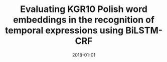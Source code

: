 ---
# Documentation: https://wowchemy.com/docs/managing-content/

title: Evaluating KGR10 Polish word embeddings in the recognition of temporal expressions
  using BiLSTM-CRF
subtitle: ''
summary: ''
authors:
- kocon
- Michał Gawor
tags: []
categories: []
date: '2018-01-01'
lastmod: 2022-10-07T05:07:16Z
featured: false
draft: false

# Featured image
# To use, add an image named `featured.jpg/png` to your page's folder.
# Focal points: Smart, Center, TopLeft, Top, TopRight, Left, Right, BottomLeft, Bottom, BottomRight.
image:
  caption: ''
  focal_point: ''
  preview_only: false

# Projects (optional).
#   Associate this post with one or more of your projects.
#   Simply enter your project's folder or file name without extension.
#   E.g. `projects = ["internal-project"]` references `content/project/deep-learning/index.md`.
#   Otherwise, set `projects = []`.
projects: []
publishDate: '2022-10-07T05:07:15.899236Z'
publication_types:
- '2'
abstract: ''
publication: '*Schedae Informaticae*'
doi: 10.4467/20838476SI.18.008.10413
links:
- name: URL
  url: http://www.ejournals.eu/Schedae-Informaticae/2018/Volume-27/art/13931/
---